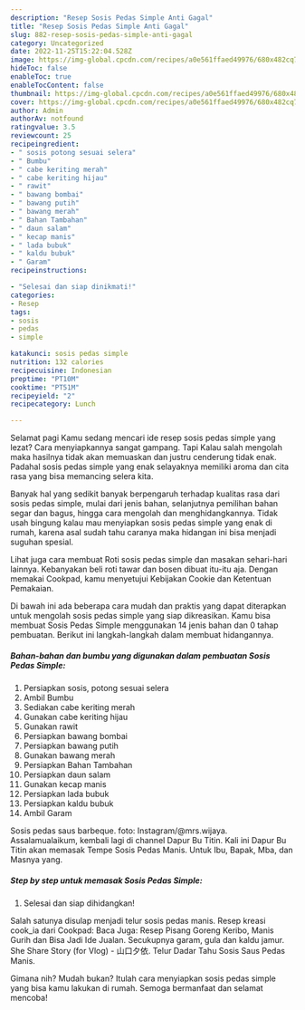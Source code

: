 ```yaml
---
description: "Resep Sosis Pedas Simple Anti Gagal"
title: "Resep Sosis Pedas Simple Anti Gagal"
slug: 882-resep-sosis-pedas-simple-anti-gagal
category: Uncategorized
date: 2022-11-25T15:22:04.528Z
image: https://img-global.cpcdn.com/recipes/a0e561ffaed49976/680x482cq70/sosis-pedas-simple-foto-resep-utama.jpg
hideToc: false
enableToc: true
enableTocContent: false
thumbnail: https://img-global.cpcdn.com/recipes/a0e561ffaed49976/680x482cq70/sosis-pedas-simple-foto-resep-utama.jpg
cover: https://img-global.cpcdn.com/recipes/a0e561ffaed49976/680x482cq70/sosis-pedas-simple-foto-resep-utama.jpg
author: Admin
authorAv: notfound
ratingvalue: 3.5
reviewcount: 25
recipeingredient:
- " sosis potong sesuai selera"
- " Bumbu"
- " cabe keriting merah"
- " cabe keriting hijau"
- " rawit"
- " bawang bombai"
- " bawang putih"
- " bawang merah"
- " Bahan Tambahan"
- " daun salam"
- " kecap manis"
- " lada bubuk"
- " kaldu bubuk"
- " Garam"
recipeinstructions:

- "Selesai dan siap dinikmati!"
categories:
- Resep
tags:
- sosis
- pedas
- simple

katakunci: sosis pedas simple 
nutrition: 132 calories
recipecuisine: Indonesian
preptime: "PT10M"
cooktime: "PT51M"
recipeyield: "2"
recipecategory: Lunch

---
```



Selamat pagi Kamu sedang mencari ide resep sosis pedas simple yang lezat? Cara menyiapkannya sangat gampang. Tapi Kalau salah mengolah maka hasilnya tidak akan memuaskan dan justru cenderung tidak enak. Padahal sosis pedas simple yang enak selayaknya memiliki aroma dan cita rasa yang bisa memancing selera kita.


Banyak hal yang sedikit banyak berpengaruh terhadap kualitas rasa dari sosis pedas simple, mulai dari jenis bahan, selanjutnya pemilihan bahan segar dan bagus, hingga cara mengolah dan menghidangkannya. Tidak usah bingung kalau mau menyiapkan sosis pedas simple yang enak di rumah, karena asal sudah tahu caranya maka hidangan ini bisa menjadi suguhan spesial.

Lihat juga cara membuat Roti sosis pedas simple dan masakan sehari-hari lainnya. Kebanyakan beli roti tawar dan bosen dibuat itu-itu aja. Dengan memakai Cookpad, kamu menyetujui Kebijakan Cookie dan Ketentuan Pemakaian.


Di bawah ini ada beberapa cara mudah dan praktis yang dapat diterapkan untuk mengolah sosis pedas simple yang siap dikreasikan. Kamu bisa membuat Sosis Pedas Simple menggunakan 14 jenis bahan dan 0 tahap pembuatan. Berikut ini langkah-langkah dalam membuat hidangannya.

<!--inarticleads1-->

##### Bahan-bahan dan bumbu yang digunakan dalam pembuatan Sosis Pedas Simple:

1. Persiapkan  sosis, potong sesuai selera
1. Ambil  Bumbu
1. Sediakan  cabe keriting merah
1. Gunakan  cabe keriting hijau
1. Gunakan  rawit
1. Persiapkan  bawang bombai
1. Persiapkan  bawang putih
1. Gunakan  bawang merah
1. Persiapkan  Bahan Tambahan
1. Persiapkan  daun salam
1. Gunakan  kecap manis
1. Persiapkan  lada bubuk
1. Persiapkan  kaldu bubuk
1. Ambil  Garam


Sosis pedas saus barbeque. foto: Instagram/@mrs.wijaya. Assalamualaikum, kembali lagi di channel Dapur Bu Titin. Kali ini Dapur Bu Titin akan memasak Tempe Sosis Pedas Manis. Untuk Ibu, Bapak, Mba, dan Masnya yang. 

<!--inarticleads2-->

##### Step by step untuk memasak Sosis Pedas Simple:


1. Selesai dan siap dihidangkan!

Salah satunya disulap menjadi telur sosis pedas manis. Resep kreasi cook_ia dari Cookpad: Baca Juga: Resep Pisang Goreng Keribo, Manis Gurih dan Bisa Jadi Ide Jualan. Secukupnya garam, gula dan kaldu jamur. She Share Story (for Vlog) - 山口夕依. Telur Dadar Tahu Sosis Saus Pedas Manis. 

Gimana nih? Mudah bukan? Itulah cara menyiapkan sosis pedas simple yang bisa kamu lakukan di rumah. Semoga bermanfaat dan selamat mencoba!
